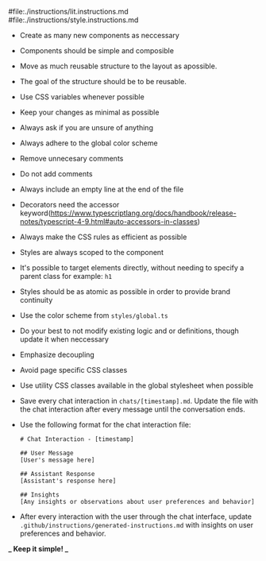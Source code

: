 #file:./instructions/lit.instructions.md
#file:./instructions/style.instructions.md

- Create as many new components as neccessary
- Components should be simple and composible
- Move as much reusable structure to the layout as apossible.
- The goal of the structure should be to be reusable.
- Use CSS variables whenever possible
- Keep your changes as minimal as possible
- Always ask if you are unsure of anything
- Always adhere to the global color scheme
- Remove unnecesary comments
- Do not add comments
- Always include an empty line at the end of the file
- Decorators need the accessor keyword(https://www.typescriptlang.org/docs/handbook/release-notes/typescript-4-9.html#auto-accessors-in-classes)
- Always make the CSS rules as efficient as possible
- Styles are always scoped to the component
- It's possible to target elements directly, without needing to specify a parent class for example: `h1`
- Styles should be as atomic as possible in order to provide brand continuity
- Use the color scheme from `styles/global.ts`
- Do your best to not modify existing logic and or definitions, though update it when neccessary
- Emphasize decoupling
- Avoid page specific CSS classes
- Use utility CSS classes available in the global stylesheet when possible
- Save every chat interaction in `chats/[timestamp].md`. Update the file with the chat interaction after every message until the conversation ends.
- Use the following format for the chat interaction file:

  ```
  # Chat Interaction - [timestamp]

  ## User Message
  [User's message here]

  ## Assistant Response
  [Assistant's response here]

  ## Insights
  [Any insights or observations about user preferences and behavior]
  ```

- After every interaction with the user through the chat interface, update `.github/instructions/generated-instructions.md` with insights on user preferences and behavior.

**_ Keep it simple! _**
